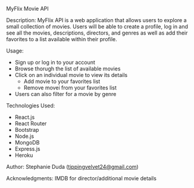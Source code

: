 MyFlix Movie API

Description:
MyFlix API is a web application that allows users to explore a small collection of movies.  Users will be able to create a profile, log in and see all the movies, descriptions, directors, and genres as well as add their favorites to a list available within their profile.

Usage:
- Sign up or log in to your account
- Browse thorugh the list of available movies
- Click on an individual movie to view its details
  - Add movie to your favorites list
  - Remove movei from your favorites list
- Users can also filter for a movie by genre

Technologies Used:
- React.js
- React Router
- Bootstrap
- Node.js
- MongoDB
- Express.js
- Heroku

Author:
Stephanie Duda (tippingvelvet24@gmail.com)

Acknowledgments:
IMDB for director/additional movie details